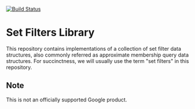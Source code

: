 [![Build Status](https://github.com/google/setfilters/workflows/CI/badge.svg?branch=master)](https://github.com/google/setfilters/actions)

# Set Filters Library

This repository contains implementations of a collection of set filter data structures, also commonly referred as approximate membership query data structures. For succinctness, we will usually use the term "set filters" in this repository.

## Note

This is not an officially supported Google product.
